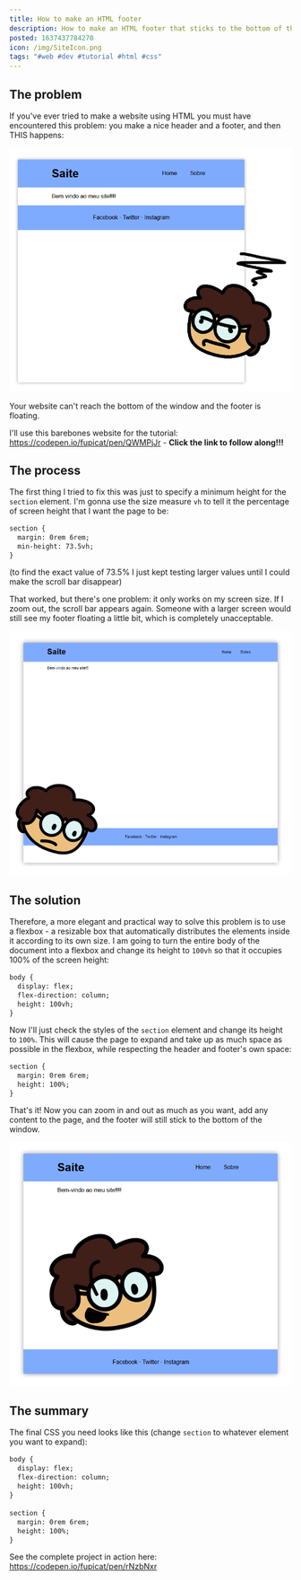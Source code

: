 ```yaml
---
title: How to make an HTML footer
description: How to make an HTML footer that sticks to the bottom of the window as it should!
posted: 1637437784270
icon: /img/SiteIcon.png
tags: "#web #dev #tutorial #html #css"
---
```

## The problem

If you've ever tried to make a website using HTML you must have encountered this problem: you make a nice header and a footer, and then THIS happens:

![](/img/blog/rodape-html/RodapeRuim.png)

Your website can't reach the bottom of the window and the footer is floating.

I'll use this barebones website for the tutorial: https://codepen.io/fupicat/pen/QWMPjJr - **Click the link to follow along!!!**

## The process

The first thing I tried to fix this was just to specify a minimum height for the ``section`` element. I'm gonna use the size measure ```vh``` to tell it the percentage of screen height that I want the page to be:

```css{3}[main.css]
section {
  margin: 0rem 6rem;
  min-height: 73.5vh;
}
```

(to find the exact value of 73.5% I just kept testing larger values until I could make the scroll bar disappear)

That worked, but there's one problem: it only works on my screen size. If I zoom out, the scroll bar appears again. Someone with a larger screen would still see my footer floating a little bit, which is completely unacceptable.

![](/img/blog/rodape-html/RodapeMedio.png)

## The solution

Therefore, a more elegant and practical way to solve this problem is to use a flexbox - a resizable box that automatically distributes the elements inside it according to its own size. I am going to turn the entire body of the document into a flexbox and change its height to ```100vh``` so that it occupies 100% of the screen height:

```css{2-4}[main.css]
body {
  display: flex;
  flex-direction: column;
  height: 100vh;
}
```

Now I'll just check the styles of the ```section``` element and change its height to ```100%```. This will cause the page to expand and take up as much space as possible in the flexbox, while respecting the header and footer's own space:

```css{3}[main.css]
section {
  margin: 0rem 6rem;
  height: 100%;
}
```

That's it! Now you can zoom in and out as much as you want, add any content to the page, and the footer will still stick to the bottom of the window.

![](/img/blog/rodape-html/RodapeBom.png)

## The summary

The final CSS you need looks like this (change ```section``` to whatever element you want to expand):

```css{}[main.css]
body {
  display: flex;
  flex-direction: column;
  height: 100vh;
}

section {
  margin: 0rem 6rem;
  height: 100%;
}
```

See the complete project in action here: https://codepen.io/fupicat/pen/rNzbNxr